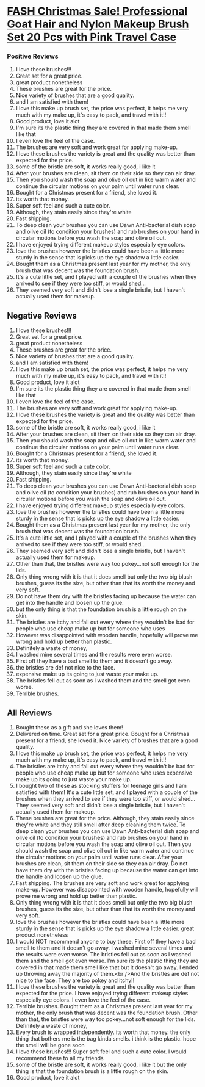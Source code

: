 # [FASH Christmas Sale! Professional Goat Hair and Nylon Makeup Brush Set 20 Pcs with Pink Travel Case](https://products.checkmycream.com/products/FASH-Christmas-Sale!-Professional-Goat-Hair-and-Nylon-Makeup-Brush-Set-20-Pcs-with-Pink-Travel-Case.html)

### Positive Reviews

<ol>
      <li>I love these brushes!!!</li>
      <li>Great set for a great price.  </li>
      <li>great product nonetheless</li>
      <li>These brushes are great for the price.</li>
      <li>Nice variety of brushes that are a good quality.</li>
      <li>and I am satisfied with them!</li>
      <li>I love this make up brush set, the price was perfect, it helps me very much with my make up, it&#x27;s easy to pack, and travel with it!!</li>
      <li>Good product, love it alot</li>
      <li>I&#x27;m sure its the plastic thing they are covered in that made them smell like that</li>
      <li>I even love the feel of the case.</li>
      <li>The brushes are very soft and work great for applying make-up.</li>
      <li>I love these brushes the variety is great and the quality was better than expected for the price.</li>
      <li>some of the bristle are soft, it works really good, i like it</li>
      <li>After your brushes are clean, sit them on their side so they can air dray.</li>
      <li>Then you should wash the soap and olive oil out in like warm water and continue the circular motions on your palm until water runs clear.</li>
      <li>Bought for a Christmas present for a friend, she loved it.  </li>
      <li>its worth that money.</li>
      <li>Super soft feel and such a cute color.</li>
      <li>Although, they stain easily since they&#x27;re white</li>
      <li>Fast shipping.</li>
      <li>To deep clean your brushes you can use Dawn Anti-bacterial dish soap and olive oil (to condition your brushes) and rub brushes on your hand in circular motions before you wash the soap and olive oil out.</li>
      <li>I have enjoyed trying different makeup styles especially eye colors.</li>
      <li>love the brushes however the bristles could have been a little more sturdy in the sense that is picks up the eye shadow a little easier.</li>
      <li>Bought them as a Christmas present last year for my mother, the only brush that was decent was the foundation brush.</li>
      <li>It&#x27;s a cute little set, and I played with a couple of the brushes when they arrived to see if they were too stiff, or would shed...</li>
      <li>They seemed very soft and didn&#x27;t lose a single bristle, but I haven&#x27;t actually used them for makeup.</li>
</ol>


<h2>Negative Reviews</h2>
<ol>
<li> I love these brushes!!!</li>
<li> Great set for a great price.  </li>
<li> great product nonetheless</li>
<li> These brushes are great for the price.</li>
<li> Nice variety of brushes that are a good quality.</li>
<li> and I am satisfied with them!</li>
<li> I love this make up brush set, the price was perfect, it helps me very much with my make up, it&#x27;s easy to pack, and travel with it!!</li>
<li> Good product, love it alot</li>
<li> I&#x27;m sure its the plastic thing they are covered in that made them smell like that</li>
<li> I even love the feel of the case.</li>
<li> The brushes are very soft and work great for applying make-up.</li>
<li> I love these brushes the variety is great and the quality was better than expected for the price.</li>
<li> some of the bristle are soft, it works really good, i like it</li>
<li> After your brushes are clean, sit them on their side so they can air dray.</li>
<li> Then you should wash the soap and olive oil out in like warm water and continue the circular motions on your palm until water runs clear.</li>
<li> Bought for a Christmas present for a friend, she loved it.  </li>
<li> its worth that money.</li>
<li> Super soft feel and such a cute color.</li>
<li> Although, they stain easily since they&#x27;re white</li>
<li> Fast shipping.</li>
<li> To deep clean your brushes you can use Dawn Anti-bacterial dish soap and olive oil (to condition your brushes) and rub brushes on your hand in circular motions before you wash the soap and olive oil out.</li>
<li> I have enjoyed trying different makeup styles especially eye colors.</li>
<li> love the brushes however the bristles could have been a little more sturdy in the sense that is picks up the eye shadow a little easier.</li>
<li> Bought them as a Christmas present last year for my mother, the only brush that was decent was the foundation brush.</li>
<li> It&#x27;s a cute little set, and I played with a couple of the brushes when they arrived to see if they were too stiff, or would shed...</li>
<li> They seemed very soft and didn&#x27;t lose a single bristle, but I haven&#x27;t actually used them for makeup.</li>
<li> Other than that, the bristles were way too pokey...not soft enough for the lids.</li>
<li> Only thing wrong with it is that it does smell but only the two big blush brushes, guess its the size, but other than that its worth the money and very soft.</li>
<li> Do not have them dry with the bristles facing up because the water can get into the handle and loosen up the glue.</li>
<li> but the only thing is that the foundation brush is a little rough on the skin.</li>
<li> The bristles are itchy and fall out every where they wouldn&#x27;t be bad for people who use cheap make up but for someone who uses</li>
<li> However was disappointed with wooden handle, hopefully will prove me wrong and hold up better than plastic.</li>
<li> Definitely a waste of money,</li>
<li> I washed mine several times and the results were even worse.</li>
<li> First off they have a bad smell to them and it doesn&#x27;t go away.</li>
<li> the bristles are def not nice to the face.</li>
<li> expensive make up its going to just waste your make up.</li>
<li> The bristles fell out as soon as I washed them and the smell got even worse.</li>
<li> Terrible brushes.</li>
</ol>

<h2>All Reviews</h2>

<ol>
    <li> Bought these as a gift and she loves them!</li>
    <li> Delivered on time.  Great set for a great price.  Bought for a Christmas present for a friend, she loved it.  Nice variety of brushes that are a good quality.</li>
    <li> I love this make up brush set, the price was perfect, it helps me very much with my make up, it&#x27;s easy to pack, and travel with it!!</li>
    <li> The bristles are itchy and fall out every where they wouldn&#x27;t be bad for people who use cheap make up but for someone who uses expensive make up its going to just waste your make up.</li>
    <li> I bought two of these as stocking stuffers for teenage girls and I am satisfied with them! It&#x27;s a cute little set, and I played with a couple of the brushes when they arrived to see if they were too stiff, or would shed... They seemed very soft and didn&#x27;t lose a single bristle, but I haven&#x27;t actually used them for makeup.</li>
    <li> These brushes are great for the price. Although, they stain easily since they&#x27;re white and they still smell after deep cleaning them twice. To deep clean your brushes you can use Dawn Anti-bacterial dish soap and olive oil (to condition your brushes) and rub brushes on your hand in circular motions before you wash the soap and olive oil out. Then you should wash the soap and olive oil out in like warm water and continue the circular motions on your palm until water runs clear. After your brushes are clean, sit them on their side so they can air dray. Do not have them dry with the bristles facing up because the water can get into the handle and loosen up the glue.</li>
    <li> Fast shipping. The brushes are very soft and work great for applying make-up. However was disappointed with wooden handle, hopefully will prove me wrong and hold up better than plastic.</li>
    <li> Only thing wrong with it is that it does smell but only the two big blush brushes, guess its the size, but other than that its worth the money and very soft.</li>
    <li> love the brushes however the bristles could have been a little more sturdy in the sense that is picks up the eye shadow a little easier. great product nonetheless</li>
    <li> I would NOT recommend anyone to buy these. First off they have a bad smell to them and it doesn&#x27;t go away. I washed mine several times and the results were even worse. The bristles fell out as soon as I washed them and the smell got even worse. I&#x27;m sure its the plastic thing they are covered in that made them smell like that but it doesn&#x27;t go away. I ended up throwing away the majority of them.&lt;br /&gt;And the bristles are def not nice to the face. They are too pokey and itchy!!</li>
    <li> I love these brushes the variety is great and the quality was better than expected for the price. I have enjoyed trying different makeup styles especially eye colors. I even love the feel of the case.</li>
    <li> Terrible brushes. Bought them as a Christmas present last year for my mother, the only brush that was decent was the foundation brush. Other than that, the bristles were way too pokey...not soft enough for the lids. Definitely a waste of money,</li>
    <li> Every brush is wrapped independently. its worth that money. the only thing that bothers me is the bag kinda smells. i think is the plastic. hope the smell will be gone soon</li>
    <li> I love these brushes!!! Super soft feel and such a cute color. I would recommend these to all my friends</li>
    <li> some of the bristle are soft, it works really good, i like it but the only thing is that the foundation brush is a little rough on the skin.</li>
    <li> Good product, love it alot</li>
</ol>




